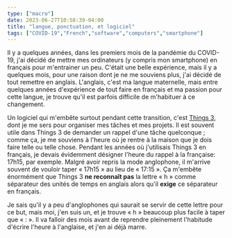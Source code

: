 ```yaml
---
type: ["macro"]
date: 2023-06-27T10:58:39-04:00
title: "langue, ponctuation, et logiciel"
tags: ["COVID-19","French","software","computers","smartphone"]
---
```

Il y a quelques années, dans les premiers mois de la pandémie du COVID-19, j'ai décidé de mettre mes ordinateurs (y compris mon smartphone) en français pour m'entrainer un peu. C'était une belle expérience, mais il y a quelques mois, pour une raison dont je ne me souviens plus, j'ai décidé de tout remettre en anglais. L'anglais, c'est ma langue maternelle, mais entre quelques années d'expérience de tout faire en français et ma passion pour cette langue, je trouve qu'il est parfois difficile de m'habituer à ce changement.

Un logiciel qui m'embête surtout pendant cette transition, c'est [Things 3](https://culturedcode.com/things/), dont je me sers pour organiser mes tâches et mes projets. Il est souvent utile dans Things 3 de demander un rappel d'une tâche quelconque ; comme ça, je me souviens à l'heure où je rentre à la maison que je dois faire telle ou telle chose. Pendant les années où j'utilisais Things 3 en français, je devais évidemment désigner l'heure du rappel à la française: 17h15, par exemple. Malgré avoir repris la mode anglophone, il m'arrive souvent de vouloir taper « 17h15 » au lieu de « 17:15 ». Ça m'embête énormément que Things 3 **ne reconnaît pas** la lettre « h » comme séparateur des unités de temps en anglais alors qu'il **exige** ce séparateur en français. 

Je sais qu'il y a peu d'anglophones qui saurait se servir de cette lettre pour ce but, mais moi, j'en suis un, et je trouve « h » beaucoup plus facile à taper que « : ». Il va falloir des mois avant de reprendre pleinement l'habitude d'écrire l'heure à l'anglaise, et j'en ai déjà marre.

